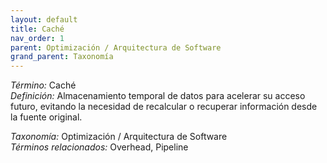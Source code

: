 ```yaml
---
layout: default
title: Caché
nav_order: 1
parent: Optimización / Arquitectura de Software
grand_parent: Taxonomía
---
```


*Término:* Caché  
*Definición:* Almacenamiento temporal de datos para acelerar su acceso futuro, evitando la necesidad de recalcular o recuperar información desde la fuente original.

*Taxonomía:* Optimización / Arquitectura de Software  
*Términos relacionados:* Overhead, Pipeline
